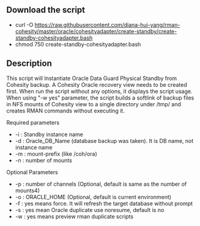 ## Download the script
- curl -O https://raw.githubusercontent.com/diana-hui-yang/rman-cohesity/master/oracle/cohesityadapter/create-standby/create-standby-cohesityadapter.bash
- chmod 750 create-standby-cohesityadapter.bash

## Description
This script will Instantiate Oracle Data Guard Physical Standby from Cohesity backup. A Cohesity Oracle recovery view needs to be created first. When run the script without any options, it displays the script usage. When using "-w yes" parameter, the script builds a softlink of backup files in NFS mounts of Cohesity view to a single directory under /tmp/ and creates RMAN commands without executing it. 

Required parameters

- -i : Standby instance name
- -d : Oracle_DB_Name (database backup was taken). It is DB name, not instance name
- -m : mount-prefix (like /coh/ora)
- -n : number of mounts
 
 Optional Parameters
- -p : number of channels (Optional, default is same as the number of mounts4)
- -o : ORACLE_HOME (Optional, default is current environment)
- -f : yes means force. It will refresh the target database without prompt
- -s : yes mean Oracle duplicate use noresume, default is no
- -w : yes means preview rman duplicate scripts
